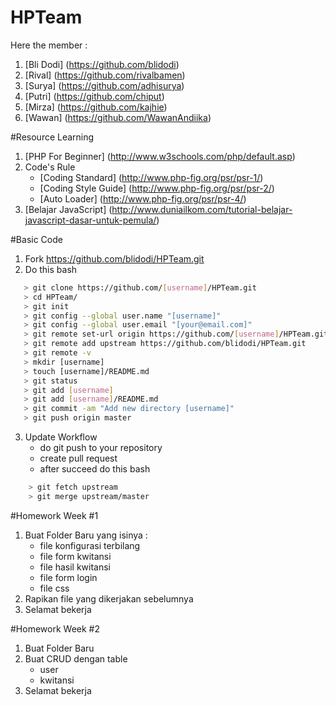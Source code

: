 # HPTeam

Here the member :

1. [Bli Dodi] (https://github.com/blidodi)
2. [Rival] (https://github.com/rivalbamen)
3. [Surya] (https://github.com/adhisurya)
4. [Putri] (https://github.com/chiput) 
5. [Mirza] (https://github.com/kajhie)
6. [Wawan] (https://github.com/WawanAndiika)

#Resource Learning

1. [PHP For Beginner] (http://www.w3schools.com/php/default.asp)
2. Code's Rule 
	- [Coding Standard] (http://www.php-fig.org/psr/psr-1/)
	- [Coding Style Guide] (http://www.php-fig.org/psr/psr-2/)
	- [Auto Loader] (http://www.php-fig.org/psr/psr-4/)
3. [Belajar JavaScript] (http://www.duniailkom.com/tutorial-belajar-javascript-dasar-untuk-pemula/)


#Basic Code

1. Fork https://github.com/blidodi/HPTeam.git
2. Do this bash

 ```bash
    > git clone https://github.com/[username]/HPTeam.git
	> cd HPTeam/
	> git init
	> git config --global user.name "[username]"
	> git config --global user.email "[your@email.com]"
    > git remote set-url origin https://github.com/[username]/HPTeam.git
    > git remote add upstream https://github.com/blidodi/HPTeam.git
    > git remote -v 
	> mkdir [username]
	> touch [username]/README.md
	> git status
	> git add [username]
	> git add [username]/README.md
	> git commit -am "Add new directory [username]"
	> git push origin master
 ```

3. Update Workflow
    - do git push to your repository
    - create pull request
    - after succeed do this bash

```bash
    > git fetch upstream
    > git merge upstream/master
 ```

#Homework Week #1

1. Buat Folder Baru yang isinya :
	- file konfigurasi terbilang
	- file form kwitansi
	- file hasil kwitansi
	- file form login
	- file css
2. Rapikan file yang dikerjakan sebelumnya
3. Selamat bekerja


#Homework Week #2

1. Buat Folder Baru
2. Buat CRUD dengan table
	- user
	- kwitansi
3. Selamat bekerja
